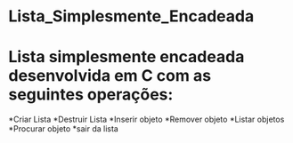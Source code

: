 # Lista_Simplesmente_Encadeada
# Lista simplesmente encadeada desenvolvida em C com as seguintes operações:
*Criar Lista
*Destruir Lista
*Inserir objeto
*Remover objeto
*Listar objetos
*Procurar objeto
*sair da lista

